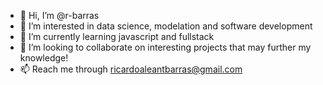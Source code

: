 - 👋 Hi, I’m @r-barras
- 👀 I’m interested in data science, modelation and software development
- 🌱 I’m currently learning javascript and fullstack
- 💞️ I’m looking to collaborate on interesting projects that may further my knowledge!
- 📫 Reach me through ricardoaleantbarras@gmail.com

<!---
r-barras/r-barras is a ✨ special ✨ repository because its `README.md` (this file) appears on your GitHub profile.
You can click the Preview link to take a look at your changes.
--->
